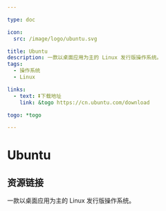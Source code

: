```yaml
---

type: doc

icon:
  src: /image/logo/ubuntu.svg

title: Ubuntu
description: 一款以桌面应用为主的 Linux 发行版操作系统。
tags:
  - 操作系统
  - Linux

links:
  - text: ⏬下载地址
    link: &togo https://cn.ubuntu.com/download

togo: *togo

---
```


<ShowLogo />

# Ubuntu

<ShowTags />

<ShowBreadcrumb />

## 资源链接

<ShowLinks />

一款以桌面应用为主的 Linux 发行版操作系统。
